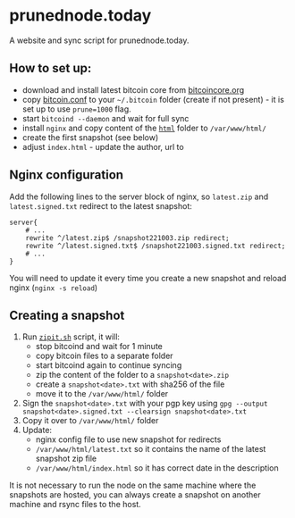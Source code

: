 # prunednode.today

A website and sync script for prunednode.today.

## How to set up:

- download and install latest bitcoin core from [bitcoincore.org](https://bitcoincore.org/en/download/)
- copy [bitcoin.conf](./bitcoin.conf) to your `~/.bitcoin` folder (create if not present) - it is set up to use `prune=1000` flag.
- start `bitcoind --daemon` and wait for full sync
- install `nginx` and copy content of the [`html`](./html/) folder to `/var/www/html/`
- create the first snapshot (see below)
- adjust `index.html` - update the author, url to 

## Nginx configuration

Add the following lines to the server block of nginx, so `latest.zip` and `latest.signed.txt` redirect to the latest snapshot:

```
server{
	# ...
	rewrite ^/latest.zip$ /snapshot221003.zip redirect;
	rewrite ^/latest.signed.txt$ /snapshot221003.signed.txt redirect;
	# ...
}
```

You will need to update it every time you create a new snapshot and reload nginx (`nginx -s reload`)

## Creating a snapshot

1. Run [`zipit.sh`](./zipit.sh) script, it will:
	- stop bitcoind and wait for 1 minute
	- copy bitcoin files to a separate folder
	- start bitcoind again to continue syncing
	- zip the content of the folder to a `snapshot<date>.zip`
	- create a `snapshot<date>.txt` with sha256 of the file
	- move it to the `/var/www/html/` folder
2. Sign the `snapshot<date>.txt` with your pgp key using `gpg --output snapshot<date>.signed.txt --clearsign snapshot<date>.txt`
3. Copy it over to `/var/www/html/` folder
4. Update:
	- nginx config file to use new snapshot for redirects
	- `/var/www/html/latest.txt` so it contains the name of the latest snapshot zip file
	- `/var/www/html/index.html` so it has correct date in the description

It is not necessary to run the node on the same machine where the snapshots are hosted, you can always create a snapshot on another machine and rsync files to the host.